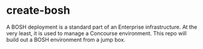 # create-bosh

A BOSH deployment is a standard part of an Enterprise infrastructure. At the
very least, it is used to manage a Concourse environment. This repo will build
out a BOSH environment from a jump box. 
